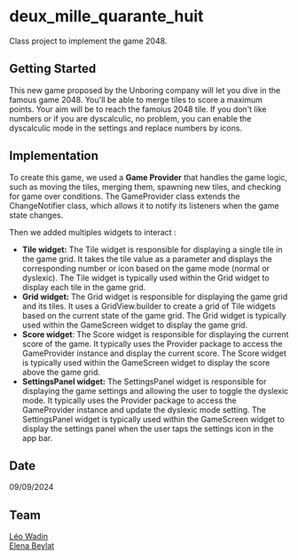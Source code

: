 # deux_mille_quarante_huit

Class project to implement the game 2048.

## Getting Started

This new game proposed by the Unboring company will let you dive in the famous game 2048. You'll be able to merge tiles to score a maximum points. Your aim will be to reach the famoius 2048 tile. If you don't like numbers or if you are dyscalculic, no problem, you can enable the dyscalculic mode in the settings and replace numbers by icons.

## Implementation

To create this game, we used a **Game Provider** that handles the game logic, such as moving the tiles, merging them, spawning new tiles, and checking for game over conditions. The GameProvider class extends the ChangeNotifier class, which allows it to notify its listeners when the game state changes.

Then we added multiples widgets to interact : 
- **Tile widget:** The Tile widget is responsible for displaying a single tile in the game grid. It takes the tile value as a parameter and displays the corresponding number or icon based on the game mode (normal or dyslexic). The Tile widget is typically used within the Grid widget to display each tile in the game grid.
- **Grid widget:** The Grid widget is responsible for displaying the game grid and its tiles. It uses a GridView.builder to create a grid of Tile widgets based on the current state of the game grid. The Grid widget is typically used within the GameScreen widget to display the game grid.
- **Score widget**: The Score widget is responsible for displaying the current score of the game. It typically uses the Provider package to access the GameProvider instance and display the current score. The Score widget is typically used within the GameScreen widget to display the score above the game grid.
- **SettingsPanel widget:** The SettingsPanel widget is responsible for displaying the game settings and allowing the user to toggle the dyslexic mode. It typically uses the Provider package to access the GameProvider instance and update the dyslexic mode setting. The SettingsPanel widget is typically used within the GameScreen widget to display the settings panel when the user taps the settings icon in the app bar.

## Date
09/09/2024

## Team
[Léo Wadin](https://github.com/ArKc0s)<br>
[Elena Beylat](https://github.com/PetitCheveu)<br>
